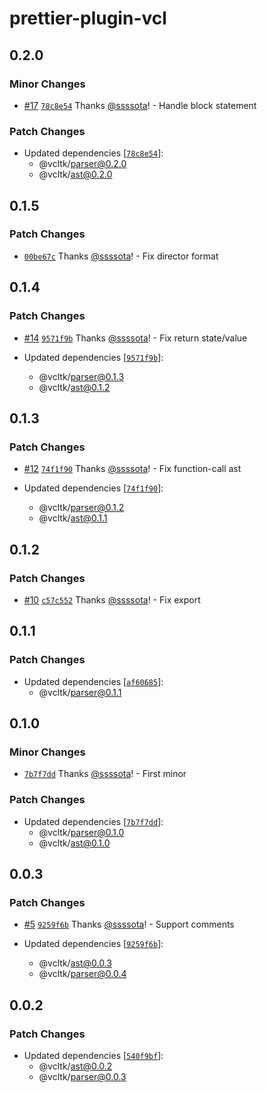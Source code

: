 # prettier-plugin-vcl

## 0.2.0

### Minor Changes

- [#17](https://github.com/ssssota/vcltk/pull/17) [`78c8e54`](https://github.com/ssssota/vcltk/commit/78c8e5427a13dd6707510c18ca8ed38d6003a4ae) Thanks [@ssssota](https://github.com/ssssota)! - Handle block statement

### Patch Changes

- Updated dependencies [[`78c8e54`](https://github.com/ssssota/vcltk/commit/78c8e5427a13dd6707510c18ca8ed38d6003a4ae)]:
  - @vcltk/parser@0.2.0
  - @vcltk/ast@0.2.0

## 0.1.5

### Patch Changes

- [`00be67c`](https://github.com/ssssota/vcltk/commit/00be67ca67adf974a0149fec002aab8ef76eb222) Thanks [@ssssota](https://github.com/ssssota)! - Fix director format

## 0.1.4

### Patch Changes

- [#14](https://github.com/ssssota/vcltk/pull/14) [`9571f9b`](https://github.com/ssssota/vcltk/commit/9571f9bbe17bf1c14f41c9b3fc505faa9520dc23) Thanks [@ssssota](https://github.com/ssssota)! - Fix return state/value

- Updated dependencies [[`9571f9b`](https://github.com/ssssota/vcltk/commit/9571f9bbe17bf1c14f41c9b3fc505faa9520dc23)]:
  - @vcltk/parser@0.1.3
  - @vcltk/ast@0.1.2

## 0.1.3

### Patch Changes

- [#12](https://github.com/ssssota/vcltk/pull/12) [`74f1f90`](https://github.com/ssssota/vcltk/commit/74f1f90a624e2f39c01b0375e1532b5b34caf237) Thanks [@ssssota](https://github.com/ssssota)! - Fix function-call ast

- Updated dependencies [[`74f1f90`](https://github.com/ssssota/vcltk/commit/74f1f90a624e2f39c01b0375e1532b5b34caf237)]:
  - @vcltk/parser@0.1.2
  - @vcltk/ast@0.1.1

## 0.1.2

### Patch Changes

- [#10](https://github.com/ssssota/vcltk/pull/10) [`c57c552`](https://github.com/ssssota/vcltk/commit/c57c552ee9dcc4469a2b5cd8beb9e1d6e8e2038c) Thanks [@ssssota](https://github.com/ssssota)! - Fix export

## 0.1.1

### Patch Changes

- Updated dependencies [[`af60685`](https://github.com/ssssota/vcltk/commit/af60685c4ce0c7a7dd8b2ff577c533487386b407)]:
  - @vcltk/parser@0.1.1

## 0.1.0

### Minor Changes

- [`7b7f7dd`](https://github.com/ssssota/vcltk/commit/7b7f7dda59454b2cc17697cc5672c3e372992979) Thanks [@ssssota](https://github.com/ssssota)! - First minor

### Patch Changes

- Updated dependencies [[`7b7f7dd`](https://github.com/ssssota/vcltk/commit/7b7f7dda59454b2cc17697cc5672c3e372992979)]:
  - @vcltk/parser@0.1.0
  - @vcltk/ast@0.1.0

## 0.0.3

### Patch Changes

- [#5](https://github.com/ssssota/vcltk/pull/5) [`9259f6b`](https://github.com/ssssota/vcltk/commit/9259f6bcaa600873e50ea0a8d09811db66da9adb) Thanks [@ssssota](https://github.com/ssssota)! - Support comments

- Updated dependencies [[`9259f6b`](https://github.com/ssssota/vcltk/commit/9259f6bcaa600873e50ea0a8d09811db66da9adb)]:
  - @vcltk/ast@0.0.3
  - @vcltk/parser@0.0.4

## 0.0.2

### Patch Changes

- Updated dependencies [[`540f9bf`](https://github.com/ssssota/vcltk/commit/540f9bf9de021a9d6bddbf35ec9e5267b605492c)]:
  - @vcltk/ast@0.0.2
  - @vcltk/parser@0.0.3
